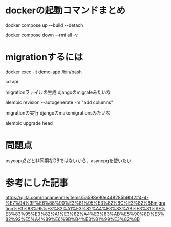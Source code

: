 # dockerの起動コマンドまとめ
docker compose up --build --detach

docker compose down --rmi all -v

# migrationするには
docker exec -it demo-app /bin/bash

cd api

migrationファイルの生成 djangoのmigrateみたいな

alembic revision --autogenerate -m "add columns"

migrationの実行 djangoのmakemigrationsみたいな

alembic upgrade head


# 問題点
psycopg2だと非同期なDBではないから、asyncpgを使いたい

# 参考にした記事
https://qiita.com/nonamenme/items/5a598e90e448285b9bf2#4-4-%E7%94%9F%E6%88%90%E3%81%95%E3%82%8C%E3%82%8Bmigration%E3%83%95%E3%82%A1%E3%82%A4%E3%83%AB%E3%81%AE%E3%83%95%E3%82%A1%E3%82%A4%E3%83%AB%E5%90%8D%E3%82%92%E5%A4%89%E6%9B%B4%E3%81%99%E3%82%8B
